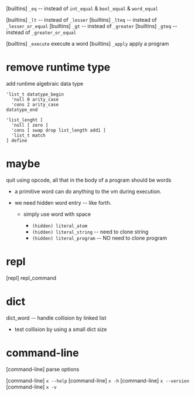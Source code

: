 [builtins] `_eq` -- instead of `int_equal` & `bool_equal` & `word_equal`

[builtins] `_lt` -- instead of `_lesser`
[builtins] `_lteq` -- instead of `_lesser_or_equal`
[builtins] `_gt` -- instead of `_greater`
[builtins] `_gteq` -- instead of `_greater_or_equal`

[builtins] `_execute` execute a word
[builtins] `_apply` apply a program

# remove runtime type

add runtime algebraic data type

```
'list_t datatype_begin
  'null 0 arity_case
  'cons 2 arity_case
datatype_end
```

```
'list_lenght [
  'null [ zero ]
  'cons [ swap drop list_length add1 ]
  'list_t match
] define
```

# maybe

quit using opcode, all that in the body of a program should be words

- a primitive word can do anything to the vm during execution.

- we need hidden word entry -- like forth.

  - simply use word with space

    - `(hidden) literal_atom`
    - `(hidden) literal_string` -- need to clone string
    - `(hidden) literal_program` -- NO need to clone program

# repl

[repl] repl_command

# dict

dict_word -- handle collision by linked list

- test collision by using a small dict size

# command-line

[command-line] parse options

[command-line] `x --help`
[command-line] `x -h`
[command-line] `x --version`
[command-line] `x -v`
